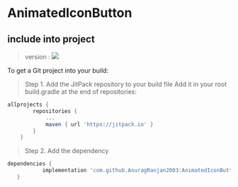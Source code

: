 # AnimatedIconButton #

## include into project ##

>version : [![](https://jitpack.io/v/AnuragRanjan2003/AnimatedIconButton.svg)](https://jitpack.io/#AnuragRanjan2003/AnimatedIconButton)


To get a Git project into your build:

>Step 1. Add the JitPack repository to your build file 
Add it in your root build.gradle at the end of repositories:
```gradle
allprojects {
		repositories {
			...
			maven { url 'https://jitpack.io' }
		}
	}
  ```
  >Step 2. Add the dependency
  
 ```gradle
 dependencies {
	        implementation 'com.github.AnuragRanjan2003:AnimatedIconButton:$version'
	}
  ```
